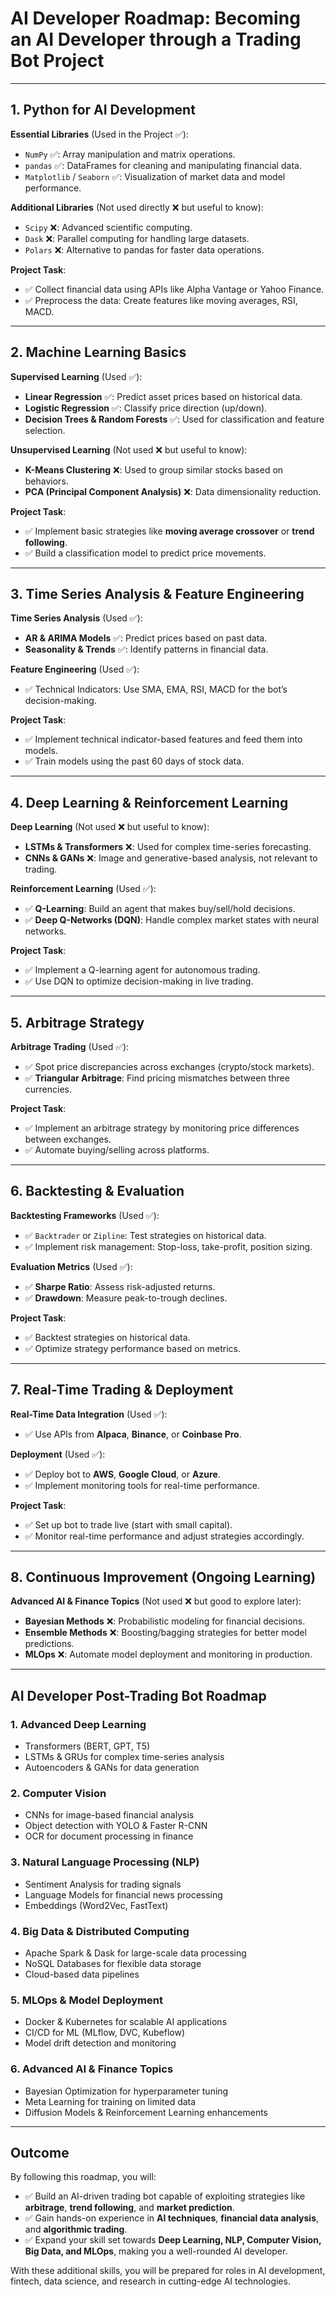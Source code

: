# AI Developer Roadmap: Becoming an AI Developer through a Trading Bot Project

---

## 1. Python for AI Development

**Essential Libraries** (Used in the Project ✅):

- `NumPy` ✅: Array manipulation and matrix operations.
- `pandas` ✅: DataFrames for cleaning and manipulating financial data.
- `Matplotlib` / `Seaborn` ✅: Visualization of market data and model performance.

**Additional Libraries** (Not used directly ❌ but useful to know):

- `Scipy` ❌: Advanced scientific computing.
- `Dask` ❌: Parallel computing for handling large datasets.
- `Polars` ❌: Alternative to pandas for faster data operations.

**Project Task**:

- ✅ Collect financial data using APIs like Alpha Vantage or Yahoo Finance.
- ✅ Preprocess the data: Create features like moving averages, RSI, MACD.

---

## 2. Machine Learning Basics

**Supervised Learning** (Used ✅):

- **Linear Regression** ✅: Predict asset prices based on historical data.
- **Logistic Regression** ✅: Classify price direction (up/down).
- **Decision Trees & Random Forests** ✅: Used for classification and feature selection.

**Unsupervised Learning** (Not used ❌ but useful to know):

- **K-Means Clustering** ❌: Used to group similar stocks based on behaviors.
- **PCA (Principal Component Analysis)** ❌: Data dimensionality reduction.

**Project Task**:

- ✅ Implement basic strategies like **moving average crossover** or **trend following**.
- ✅ Build a classification model to predict price movements.

---

## 3. Time Series Analysis & Feature Engineering

**Time Series Analysis** (Used ✅):

- **AR & ARIMA Models** ✅: Predict prices based on past data.
- **Seasonality & Trends** ✅: Identify patterns in financial data.

**Feature Engineering** (Used ✅):

- ✅ Technical Indicators: Use SMA, EMA, RSI, MACD for the bot’s decision-making.

**Project Task**:

- ✅ Implement technical indicator-based features and feed them into models.
- ✅ Train models using the past 60 days of stock data.

---

## 4. Deep Learning & Reinforcement Learning

**Deep Learning** (Not used ❌ but useful to know):

- **LSTMs & Transformers** ❌: Used for complex time-series forecasting.
- **CNNs & GANs** ❌: Image and generative-based analysis, not relevant to trading.

**Reinforcement Learning** (Used ✅):

- ✅ **Q-Learning**: Build an agent that makes buy/sell/hold decisions.
- ✅ **Deep Q-Networks (DQN)**: Handle complex market states with neural networks.

**Project Task**:

- ✅ Implement a Q-learning agent for autonomous trading.
- ✅ Use DQN to optimize decision-making in live trading.

---

## 5. Arbitrage Strategy

**Arbitrage Trading** (Used ✅):

- ✅ Spot price discrepancies across exchanges (crypto/stock markets).
- ✅ **Triangular Arbitrage**: Find pricing mismatches between three currencies.

**Project Task**:

- ✅ Implement an arbitrage strategy by monitoring price differences between exchanges.
- ✅ Automate buying/selling across platforms.

---

## 6. Backtesting & Evaluation

**Backtesting Frameworks** (Used ✅):

- ✅ `Backtrader` or `Zipline`: Test strategies on historical data.
- ✅ Implement risk management: Stop-loss, take-profit, position sizing.

**Evaluation Metrics** (Used ✅):

- ✅ **Sharpe Ratio**: Assess risk-adjusted returns.
- ✅ **Drawdown**: Measure peak-to-trough declines.

**Project Task**:

- ✅ Backtest strategies on historical data.
- ✅ Optimize strategy performance based on metrics.

---

## 7. Real-Time Trading & Deployment

**Real-Time Data Integration** (Used ✅):

- ✅ Use APIs from **Alpaca**, **Binance**, or **Coinbase Pro**.

**Deployment** (Used ✅):

- ✅ Deploy bot to **AWS**, **Google Cloud**, or **Azure**.
- ✅ Implement monitoring tools for real-time performance.

**Project Task**:

- ✅ Set up bot to trade live (start with small capital).
- ✅ Monitor real-time performance and adjust strategies accordingly.

---

## 8. Continuous Improvement (Ongoing Learning)

**Advanced AI & Finance Topics** (Not used ❌ but good to explore later):

- **Bayesian Methods** ❌: Probabilistic modeling for financial decisions.
- **Ensemble Methods** ❌: Boosting/bagging strategies for better model predictions.
- **MLOps** ❌: Automate model deployment and monitoring in production.

---

## AI Developer Post-Trading Bot Roadmap

### 1. **Advanced Deep Learning**
- Transformers (BERT, GPT, T5)
- LSTMs & GRUs for complex time-series analysis
- Autoencoders & GANs for data generation

### 2. **Computer Vision**
- CNNs for image-based financial analysis
- Object detection with YOLO & Faster R-CNN
- OCR for document processing in finance

### 3. **Natural Language Processing (NLP)**
- Sentiment Analysis for trading signals
- Language Models for financial news processing
- Embeddings (Word2Vec, FastText)

### 4. **Big Data & Distributed Computing**
- Apache Spark & Dask for large-scale data processing
- NoSQL Databases for flexible data storage
- Cloud-based data pipelines

### 5. **MLOps & Model Deployment**
- Docker & Kubernetes for scalable AI applications
- CI/CD for ML (MLflow, DVC, Kubeflow)
- Model drift detection and monitoring

### 6. **Advanced AI & Finance Topics**
- Bayesian Optimization for hyperparameter tuning
- Meta Learning for training on limited data
- Diffusion Models & Reinforcement Learning enhancements

---

## Outcome

By following this roadmap, you will:

- ✅ Build an AI-driven trading bot capable of exploiting strategies like **arbitrage**, **trend following**, and **market prediction**.
- ✅ Gain hands-on experience in **AI techniques**, **financial data analysis**, and **algorithmic trading**.
- ✅ Expand your skill set towards **Deep Learning, NLP, Computer Vision, Big Data, and MLOps**, making you a well-rounded AI developer.

With these additional skills, you will be prepared for roles in AI development, fintech, data science, and research in cutting-edge AI technologies.

